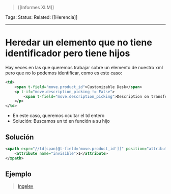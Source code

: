 > [[Informes XLM]]

Tags: 
Status: 
Related: [[Herencia]]

___

# Heredar un elemento que no tiene identificador pero tiene hijos
Hay veces en las que queremos trabajar sobre un elemento de nuestro xml pero que no lo podemos identificar, como es este caso:

```xml
<td>  
	<span t-field="move.product_id">Customizable Desk</span>  
	<p t-if="move.description_picking != False">  
		<span t-field="move.description_picking">Description on transfer</span>  
	</p>  
</td>
```

- En este caso, queremos ocultar el td entero
- Solución: Buscamos un td en función a su hijo
## Solución
```xml
<xpath expr="//td[span[@t-field='move.product_id']]" position="attributes">
    <attribute name="invisible">1</attribute>
</xpath>
```

## Ejemplo

>[Ingelev](https://github.com/puntsistemes/ingelev_odoo/pull/3/files)